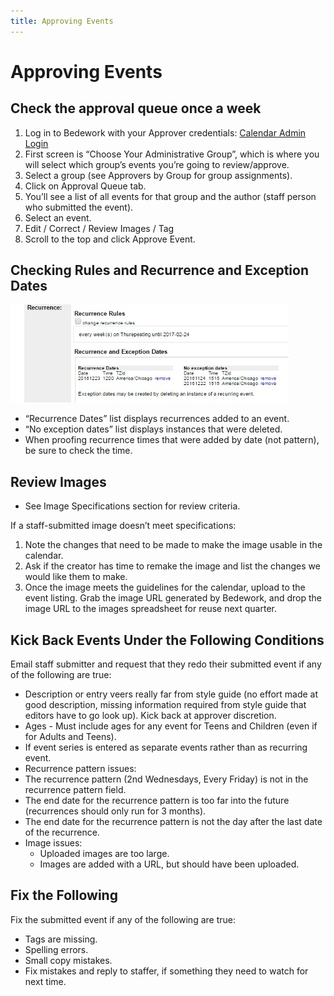 ```yaml
---
title: Approving Events
---
```


# Approving Events

## Check the approval queue once a week

1. Log in to Bedework with your Approver credentials: [Calendar Admin Login](https://events.library.nashville.org/caladmin)
1. First screen is “Choose Your Administrative Group”, which is where you will select which group’s events you’re going to review/approve.
1. Select a group (see Approvers by Group for group assignments).
1. Click on Approval Queue tab.
1. You’ll see a list of all events for that group and the author (staff person who submitted the event).
1. Select an event.
1. Edit / Correct / Review Images / Tag
1. Scroll to the top and click Approve Event.

## Checking Rules and Recurrence and Exception Dates

![img "checking rules and exception dates"](../img/checking-recurrence-rules.jpg)

- “Recurrence Dates” list displays recurrences added to an event.
- “No exception dates” list displays instances that were deleted.
- When proofing recurrence times that were added by date (not pattern), be sure to check the time.

## Review Images

- See Image Specifications section for review criteria.

If a staff-submitted image doesn’t meet specifications:

1. Note the changes that need to be made to make the image usable in the calendar.
2. Ask if the creator has time to remake the image and list the changes we would like them to make.
3. Once the image meets the guidelines for the calendar, upload to the event listing. Grab the image URL generated by Bedework, and drop the image URL to the images spreadsheet for reuse next quarter.

## Kick Back Events Under the Following Conditions

Email staff submitter and request that they redo their submitted event if any of the following are true:

- Description or entry veers really far from style guide (no effort made at good description, missing information required from style guide that editors have to go look up). Kick back at approver discretion.
- Ages - Must include ages for any event for Teens and Children (even if for Adults and Teens).
- If event series is entered as separate events rather than as recurring event.
- Recurrence pattern issues:
- The recurrence pattern (2nd Wednesdays, Every Friday) is not in the recurrence pattern field.
- The end date for the recurrence pattern is too far into the future (recurrences should only run for 3 months).
- The end date for the recurrence pattern is not the day after the last date of the recurrence.
- Image issues:
  - Uploaded images are too large.
  - Images are added with a URL, but should have been uploaded.

## Fix the Following

Fix the submitted event if any of the following are true:

- Tags are missing.
- Spelling errors.
- Small copy mistakes.
- Fix mistakes and reply to staffer, if something they need to watch for next time.
